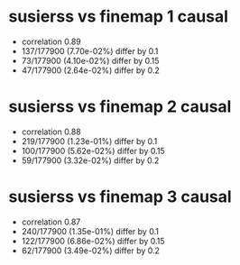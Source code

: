 # susierss vs finemap  1 causal

- correlation 0.89
- 137/177900 (7.70e-02%) differ by 0.1
- 73/177900 (4.10e-02%) differ by 0.15
- 47/177900 (2.64e-02%) differ by 0.2


# susierss vs finemap  2 causal

- correlation 0.88
- 219/177900 (1.23e-01%) differ by 0.1
- 100/177900 (5.62e-02%) differ by 0.15
- 59/177900 (3.32e-02%) differ by 0.2


# susierss vs finemap  3 causal

- correlation 0.87
- 240/177900 (1.35e-01%) differ by 0.1
- 122/177900 (6.86e-02%) differ by 0.15
- 62/177900 (3.49e-02%) differ by 0.2


